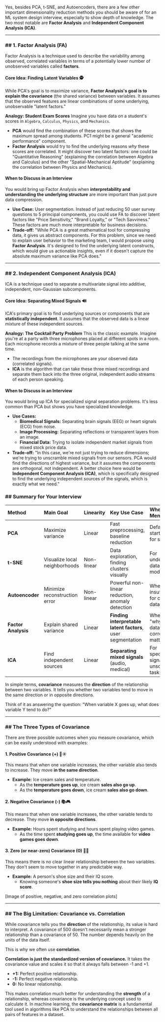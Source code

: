 Yes, besides PCA, t-SNE, and Autoencoders, there are a few other important dimensionality reduction methods you should be aware of for an ML system design interview, especially to show depth of knowledge. The two most notable are **Factor Analysis** and **Independent Component Analysis (ICA)**.

---

### ## 1. Factor Analysis (FA)

Factor Analysis is a technique used to describe the variability among observed, correlated variables in terms of a potentially lower number of unobserved variables called **factors**.

#### Core Idea: Finding Latent Variables 🕵️

While PCA's goal is to maximize variance, **Factor Analysis's goal is to explain the covariance** (the shared variance) between variables. It assumes that the observed features are linear combinations of some underlying, unobservable "latent factors."

**Analogy: Student Exam Scores**
Imagine you have data on a student's scores in `Algebra`, `Calculus`, `Physics`, and `Mechanics`.
* **PCA** would find the combination of these scores that shows the maximum spread among students. PC1 might be a general "academic performance" component.
* **Factor Analysis** would try to find the underlying reasons *why* these scores are correlated. It might discover two latent factors: one could be "Quantitative Reasoning" (explaining the correlation between Algebra and Calculus) and the other "Spatial-Mechanical Aptitude" (explaining the correlation between Physics and Mechanics).



#### When to Discuss in an Interview
You would bring up Factor Analysis when **interpretability and understanding the underlying structure** are more important than just pure data compression.

* **Use Case:** User segmentation. Instead of just reducing 50 user survey questions to 5 principal components, you could use FA to discover latent factors like "Price Sensitivity," "Brand Loyalty," or "Tech Savviness." These factors are much more interpretable for business decisions.
* **Trade-off:** "While PCA is a great mathematical tool for compressing data, it gives us abstract components. For this problem, since we need to explain user behavior to the marketing team, I would propose using **Factor Analysis**. It's designed to find the underlying latent constructs, which would give us actionable insights, even if it doesn't capture the absolute maximum variance like PCA does."

---

### ## 2. Independent Component Analysis (ICA)

ICA is a technique used to separate a multivariate signal into additive, independent, non-Gaussian subcomponents.

#### Core Idea: Separating Mixed Signals 🔊

ICA's primary goal is to find underlying sources or components that are **statistically independent**. It assumes that the observed data is a linear mixture of these independent sources.

**Analogy: The Cocktail Party Problem**
This is the classic example. Imagine you're at a party with three microphones placed at different spots in a room. Each microphone records a mixture of three people talking at the same time.
* The recordings from the microphones are your observed data (correlated signals).
* **ICA** is the algorithm that can take these three mixed recordings and separate them back into the three original, independent audio streams of each person speaking.



#### When to Discuss in an Interview
You would bring up ICA for specialized signal separation problems. It's less common than PCA but shows you have specialized knowledge.

* **Use Cases:**
    * **Biomedical Signals:** Separating brain signals (EEG) or heart signals (ECG) from noise.
    * **Image Processing:** Separating reflections or transparent layers from an image.
    * **Financial Data:** Trying to isolate independent market signals from mixed stock price data.
* **Trade-off:** "In this case, we're not just trying to reduce dimensions; we're trying to unscramble mixed signals from our sensors. PCA would find the directions of highest variance, but it assumes the components are orthogonal, not independent. A better choice here would be **Independent Component Analysis (ICA)**, which is specifically designed to find the underlying independent sources of the signals, which is exactly what we need."

### ## Summary for Your Interview

| Method | Main Goal | Linearity | Key Use Case | When to Mention |
| :--- | :--- | :--- | :--- | :--- |
| **PCA** | Maximize variance | Linear | Fast preprocessing, baseline reduction | Default starting point for speed. |
| **t-SNE** | Visualize local neighborhoods | Non-linear | Data exploration, finding clusters visually | For understanding data before modeling. |
| **Autoencoder** | Minimize reconstruction error | Non-linear | Powerful non-linear reduction, anomaly detection | When PCA is insufficient, for complex data. |
| **Factor Analysis** | Explain shared variance | Linear | **Finding interpretable latent factors**, user segmentation | When the "why" behind data correlation matters. |
| **ICA** | Find independent sources | Linear | **Separating mixed signals** (audio, medical) | For specialized signal unscrambling tasks. |
In simple terms, **covariance** measures the **direction** of the relationship between two variables. It tells you whether two variables tend to move in the same direction or in opposite directions.

Think of it as answering the question: "When variable X goes up, what does variable Y tend to do?"

---

### ## The Three Types of Covariance

There are three possible outcomes when you measure covariance, which can be easily understood with examples:

#### 1. Positive Covariance (+) 🍦☀️

This means that when one variable increases, the other variable also tends to increase. They move **in the same direction**.

* **Example:** Ice cream sales and temperature.
    * As the **temperature goes up**, ice cream **sales also go up**.
    * As the **temperature goes down**, ice cream **sales also go down**.

#### 2. Negative Covariance (-) 📚🎮

This means that when one variable increases, the other variable tends to decrease. They move **in opposite directions**.

* **Example:** Hours spent studying and hours spent playing video games.
    * As the time spent **studying goes up**, the time available for **video games goes down**.

#### 3. Zero (or near-zero) Covariance (0) 👟🧠

This means there is no clear linear relationship between the two variables. They don't seem to move together in any predictable way.

* **Example:** A person's shoe size and their IQ score.
    * Knowing someone's **shoe size tells you nothing** about their likely **IQ score**.



[Image of positive, negative, and zero correlation plots]


---

### ## The Big Limitation: Covariance vs. Correlation

While covariance tells you the **direction** of the relationship, its value is hard to interpret. A covariance of 500 doesn't necessarily mean a stronger relationship than a covariance of 50. The number depends heavily on the units of the data itself.

This is why we often use **correlation**.

**Correlation is just the standardized version of covariance.** It takes the covariance value and scales it so that it always falls between -1 and +1.

* **+1:** Perfect positive relationship.
* **-1:** Perfect negative relationship.
* **0:** No linear relationship.

This makes correlation much better for understanding the **strength** of a relationship, whereas covariance is the underlying concept used to calculate it. In machine learning, the **covariance matrix** is a fundamental tool used in algorithms like PCA to understand the relationships between all pairs of features in a dataset.

